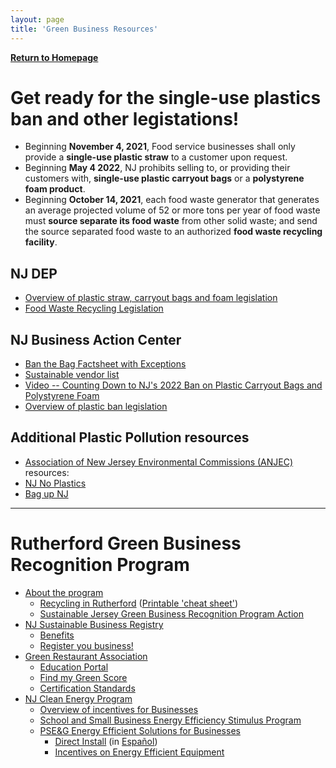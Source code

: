 ```yaml
---
layout: page
title: 'Green Business Resources'
---
```


[**Return to Homepage**](/)

# Get ready for the single-use plastics ban and other legistations! 

* Beginning **November 4, 2021**, Food service businesses shall only provide a **single-use plastic straw** to a customer upon request.
* Beginning **May 4 2022**, NJ prohibits selling to, or providing their customers with, **single-use plastic carryout bags** or a **polystyrene foam product**.
* Beginning **October 14, 2021**, each food waste generator that generates an average projected volume of 52 or more tons per year of food waste must **source separate its food waste** from other solid waste; and send the source separated food waste to an authorized **food waste recycling facility**.

## NJ DEP
* [Overview of plastic straw, carryout bags and foam legislation](https://www.nj.gov/dep/plastic-ban-law/)
* [Food Waste Recycling Legislation](https://www.nj.gov/dep/dshw/food-waste-recycling-law/)

## NJ Business Action Center
* [Ban the Bag Factsheet with Exceptions](https://www.nj.gov/dep/dshw/plastic-ban-law/nj_plastics_ban.pdf)
* [Sustainable vendor list](https://business.nj.gov/bags/buyer-sign-in)
* [Video -- Counting Down to NJ's 2022 Ban on Plastic Carryout Bags and Polystyrene Foam](https://www.youtube.com/watch?v=GrmgV39aph0)
* [Overview of plastic ban legislation](https://business.nj.gov/bags/plastic-ban-law)

## Additional Plastic Pollution resources
* [Association of New Jersey Environmental Commissions (ANJEC)](https://anjec.org) resources:
* [NJ No Plastics](https://njnoplastics.org)
* [Bag up NJ](https://www.njclean.org/our-programs/single-use-plastics/bag-up-nj)

----

# Rutherford Green Business Recognition Program

* [About the program](../green-leaf-program/)
    * [Recycling in Rutherford](/departments/public-works/recycling-information/)
        ([Printable 'cheat sheet'](https://storage.googleapis.com/static.rutherford-nj.com/public-works/Rutherford%202019%20recycling.pdf))
    * [Sustainable Jersey Green Business Recognition Program Action](https://www.sustainablejersey.com/actions/?type=1336777436&tx_sjcert_action%5BactionObject%5D=46&tx_sjcert_action%5Baction%5D=getPDF&tx_sjcert_action%5Bcontroller%5D=Action&cHash=ed52b645b6f7d1035b1317b4854c2e08)
* [NJ Sustainable Business Registry](http://registry.njsbdc.com)
    * [Benefits](http://registry.njsbdc.com/sites/default/files/Registry%20Flyer_%202019.pdf)
    * [Register you business!](http://registry.njsbdc.com/join-here)
* [Green Restaurant Association](https://www.dinegreen.com)
    * [Education Portal](https://www.dinegreen.com/education)
    * [Find my Green Score](https://www.dinegreen.com/form)
    * [Certification Standards](https://www.dinegreen.com/certification-standards)
* [NJ Clean Energy Program](https://njcleanenergy.com/commercial-industrial/home/home)
    * [Overview of incentives for Businesses](https://njcleanenergy.com/files/file/Library/FY22/CI%20Overview%202021-09-17%20final.pdf)
    * [School and Small Business Energy Efficiency Stimulus Program](https://njcleanenergy.com/school-and-small-business-energy-efficiency-stimulus-program)
    * [PSE&G Energy Efficient Solutions for Businesses ](https://bizsave.pseg.com/home/)
        * [Direct Install](https://bizsave.pseg.com/home/wp-content/uploads/2021/10/PSEG_Brochure_SmBiz_DirectInstall_R3.pdf) (in [Español](https://bizsave.pseg.com/home/wp-content/uploads/2021/10/PSEG_Brochure_SmBiz_DirectInstall_Spanish_R2.pdf))
        * [Incentives on Energy Efficient Equipment](https://bizsave.pseg.com/home/energy-efficiency-equipment/)